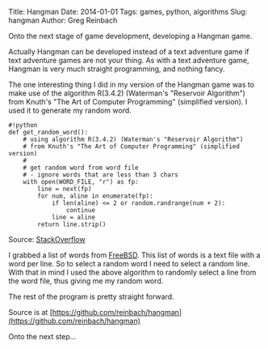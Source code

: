 Title: Hangman
Date: 2014-01-01
Tags: games, python, algorithms
Slug: hangman
Author: Greg Reinbach

Onto the next stage of game development, developing a Hangman game.

Actually Hangman can be developed instead of a text adventure game if text adventure games are not your thing. As with a text adventure game, Hangman is very much straight programming, and nothing fancy.

The one interesting thing I did in my version of the Hangman game was to make use of the algorithm R(3.4.2) (Waterman's "Reservoir Algorithm") from Knuth's "The Art of Computer Programming" (simplified version). I used it to generate my random word.

    #!python
    def get_random_word():
        # using algorithm R(3.4.2) (Waterman's "Reservoir Algorithm")
        # from Knuth's "The Art of Computer Programming" (simplified version)
        #
        # get random word from word file
        # - ignore words that are less than 3 chars
        with open(WORD_FILE, "r") as fp:
            line = next(fp)
            for num, aline in enumerate(fp):
                if len(aline) <= 2 or random.randrange(num + 2):
                    continue
                line = aline
            return line.strip()


Source: [StackOverflow](http://stackoverflow.com/questions/3540288/how-do-i-read-a-random-line-from-one-file-in-python)

I grabbed a list of words from [FreeBSD](http://www.freebsd.org/cgi/cvsweb.cgi/src/share/dict/web2?rev=1.12;content-type=text%2Fplain). This list of words is a text file with a word per line. So to select a random word I need to select a random line. With that in mind I used the above algorithm to randomly select a line from the word file, thus giving me my random word.

The rest of the program is pretty straight forward.

Source is at [https://github.com/reinbach/hangman](https://github.com/reinbach/hangman)

Onto the next step...